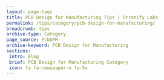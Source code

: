 ```yaml
---
layout: page-tags
title: PCB Design for Manufacturing Tips | Stratify Labs
permalink: /tips/category/pcb-design-for-manufacturing/
breadcrumb: tips
archive-type: Category
page_source: PcbDFM
archive-keyword: PCB Design for Manufacturing
sections:
 intro: Blog
 brief: PCB Design for Manufacturing Category
 icon: fa fa-newspaper-o fa-5x
---
```

